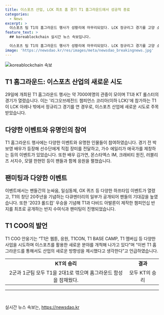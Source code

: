 ```yaml
---
title: 이스포츠 산업, LCK 최초 홈 경기 T1 홈그라운드에서 성공적 종료
categories:
  - News
excerpt: >
  이스포츠 팀 T1의 홈그라운드 행사가 성황리에 마무리되었다. LCK 정규리그 경기를 고양 소노 아레나에서 진행하며 7000여명의 관중들을 끌었는데, 이에는 박보영과 에일리 등 유명 연예인들이 나와 선수단을 응원했고, 다양한 이벤트와 프로모션도 진행됐다. T1은 20주년을 기념하는 다큐멘터리와 챔피언십 반지 수여식으로 팬들의 기대에 부응했으며, COO는 이번 행사를 통해 이스포츠 산업에 새로운 방향을 제시했다고 말했다. T1에 대한 기대감과 함성 속에 경기는 KT의 승리로 마무리됐다.
feature_text: >
  ## koreablockchain 실시간 뉴스 속보입니다.

  이스포츠 팀 T1의 홈그라운드 행사가 성황리에 마무리되었다. LCK 정규리그 경기를 고양 소노 아레나에서 진행하며 7000여명의 관중들을 끌었는데, 이에는 박보영과 에일리 등 유명 연예인들이 나와 선수단을 응원했고, 다양한 이벤트와 프로모션도 진행됐다. T1은 20주년을 기념하는 다큐멘터리와 챔피언십 반지 수여식으로 팬들의 기대에 부응했으며, COO는 이번 행사를 통해 이스포츠 산업에 새로운 방향을 제시했다고 말했다. T1에 대한 기대감과 함성 속에 경기는 KT의 승리로 마무리됐다.
image: 'https://newsdao.kr/res/images/meta/newsdao_breakingnews.jpg'
---
```


<p><img src="https://newsdao.kr/res/images/meta/newsdao_breakingnews.jpg" alt="koreablockchain 속보" /></p>

<h2 data-ke-size="size26">T1 홈그라운드: 이스포츠 산업의 새로운 시도</h2>

<p data-ke-size="size16">29일에 개최된 T1 홈그라운드 행사는 약 7000여명의 관중이 모이며 T1과 KT 롤스터의 경기가 열렸습니다. 이는 '리그오브레전드 챔피언스 코리아(이하 LCK)'에 참가하는 T1이 LCK 아레나 밖에서 정규리그 경기를 연 경우로, 이스포츠 산업에 새로운 시도로 주목받았습니다.</p>

<h2 data-ke-size="size26">다양한 이벤트와 유명인의 참여</h2>

<p data-ke-size="size16">T1 홈그라운드 행사에는 다양한 이벤트와 유명한 인물들이 참여하였습니다. 경기 전 박보영 배우가 등장해 선수단에게 직접 장미를 전달하고, 가수 에일리가 애국가를 제창하는 등의 이벤트가 있었습니다. 또한 배우 김가연, 몬스타엑스 IM, 크래비티 원진, 러블리즈 서지수, 모델 한현민 등이 팬들과 함께 응원을 펼쳤습니다.</p>

<h2 data-ke-size="size26">팬미팅과 다양한 이벤트</h2>

<p data-ke-size="size16">이벤트에서는 팬들간의 눈싸움, 일심동체, OX 퀴즈 등 다양한 하프타임 이벤트가 열렸고, T1의 창단 20주년을 기념하는 다큐멘터리의 일부가 공개되어 팬들의 기대감을 높였습니다. 또한 '2023 롤드컵' 우승을 기념해 T1과 다비드 아발론이 제작한 챔피언십 반지를 최초로 공개하는 반지 수여식과 팬미팅이 진행되었습니다.</p>

<h2 data-ke-size="size26">T1 COO의 발언</h2>

<p data-ke-size="size16">T1 COO 안웅기는 “T1은 웹툰, 응원, T1CON, T1 BASE CAMP, T1 멤버십 등 다양한 사업을 시도하며 이스포츠를 활용한 새로운 분야를 개척해 나가고 있다"며 “이번 T1 홈그라운드를 통해서도 산업의 새로운 방향성을 제시했다고 생각한다”고 언급하였습니다.</p>

<table>
  <tr>
    <td style="text-align: center; height: 17px;"><b>KT의 승리</b></td>
    <td style="text-align: center; height: 17px;"><b>결과</b></td>
  </tr>
  <tr>
    <td style="text-align: center; height: 17px;">2군과 1군팀 모두 T1을 2대1로 꺾으며 홈그라운드 함성을 잠재웠다.</td>
    <td style="text-align: center; height: 17px;">모두 KT의 승리</td>
  </tr>
</table>

<hr>

<p data-ke-size="size16">&nbsp;</p>
실시간 뉴스 속보는, <a href="https://newsdao.kr" rel="dofollow">https://newsdao.kr</a>


